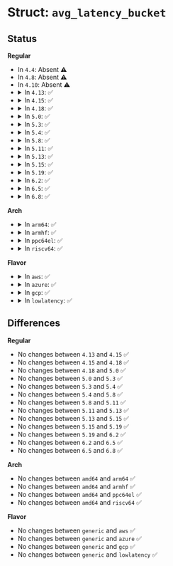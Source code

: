 # Struct: <code>avg_latency_bucket</code>

## Status
<b>Regular</b>
<ul>
<li>
In <code>4.4</code>: Absent ⚠️
</li>
<li>
In <code>4.8</code>: Absent ⚠️
</li>
<li>
In <code>4.10</code>: Absent ⚠️
</li>
<li>
<details>
<summary>In <code>4.13</code>: ✅</summary>

```c
struct avg_latency_bucket {
    long unsigned int latency;
    bool valid;
};
```
</details>
</li>
<li>
<details>
<summary>In <code>4.15</code>: ✅</summary>

```c
struct avg_latency_bucket {
    long unsigned int latency;
    bool valid;
};
```
</details>
</li>
<li>
<details>
<summary>In <code>4.18</code>: ✅</summary>

```c
struct avg_latency_bucket {
    long unsigned int latency;
    bool valid;
};
```
</details>
</li>
<li>
<details>
<summary>In <code>5.0</code>: ✅</summary>

```c
struct avg_latency_bucket {
    long unsigned int latency;
    bool valid;
};
```
</details>
</li>
<li>
<details>
<summary>In <code>5.3</code>: ✅</summary>

```c
struct avg_latency_bucket {
    long unsigned int latency;
    bool valid;
};
```
</details>
</li>
<li>
<details>
<summary>In <code>5.4</code>: ✅</summary>

```c
struct avg_latency_bucket {
    long unsigned int latency;
    bool valid;
};
```
</details>
</li>
<li>
<details>
<summary>In <code>5.8</code>: ✅</summary>

```c
struct avg_latency_bucket {
    long unsigned int latency;
    bool valid;
};
```
</details>
</li>
<li>
<details>
<summary>In <code>5.11</code>: ✅</summary>

```c
struct avg_latency_bucket {
    long unsigned int latency;
    bool valid;
};
```
</details>
</li>
<li>
<details>
<summary>In <code>5.13</code>: ✅</summary>

```c
struct avg_latency_bucket {
    long unsigned int latency;
    bool valid;
};
```
</details>
</li>
<li>
<details>
<summary>In <code>5.15</code>: ✅</summary>

```c
struct avg_latency_bucket {
    long unsigned int latency;
    bool valid;
};
```
</details>
</li>
<li>
<details>
<summary>In <code>5.19</code>: ✅</summary>

```c
struct avg_latency_bucket {
    long unsigned int latency;
    bool valid;
};
```
</details>
</li>
<li>
<details>
<summary>In <code>6.2</code>: ✅</summary>

```c
struct avg_latency_bucket {
    long unsigned int latency;
    bool valid;
};
```
</details>
</li>
<li>
<details>
<summary>In <code>6.5</code>: ✅</summary>

```c
struct avg_latency_bucket {
    long unsigned int latency;
    bool valid;
};
```
</details>
</li>
<li>
<details>
<summary>In <code>6.8</code>: ✅</summary>

```c
struct avg_latency_bucket {
    long unsigned int latency;
    bool valid;
};
```
</details>
</li>
</ul>
<b>Arch</b>
<ul>
<li>
<details>
<summary>In <code>arm64</code>: ✅</summary>

```c
struct avg_latency_bucket {
    long unsigned int latency;
    bool valid;
};
```
</details>
</li>
<li>
<details>
<summary>In <code>armhf</code>: ✅</summary>

```c
struct avg_latency_bucket {
    long unsigned int latency;
    bool valid;
};
```
</details>
</li>
<li>
<details>
<summary>In <code>ppc64el</code>: ✅</summary>

```c
struct avg_latency_bucket {
    long unsigned int latency;
    bool valid;
};
```
</details>
</li>
<li>
<details>
<summary>In <code>riscv64</code>: ✅</summary>

```c
struct avg_latency_bucket {
    long unsigned int latency;
    bool valid;
};
```
</details>
</li>
</ul>
<b>Flavor</b>
<ul>
<li>
<details>
<summary>In <code>aws</code>: ✅</summary>

```c
struct avg_latency_bucket {
    long unsigned int latency;
    bool valid;
};
```
</details>
</li>
<li>
<details>
<summary>In <code>azure</code>: ✅</summary>

```c
struct avg_latency_bucket {
    long unsigned int latency;
    bool valid;
};
```
</details>
</li>
<li>
<details>
<summary>In <code>gcp</code>: ✅</summary>

```c
struct avg_latency_bucket {
    long unsigned int latency;
    bool valid;
};
```
</details>
</li>
<li>
<details>
<summary>In <code>lowlatency</code>: ✅</summary>

```c
struct avg_latency_bucket {
    long unsigned int latency;
    bool valid;
};
```
</details>
</li>
</ul>

## Differences
<b>Regular</b>
<ul>
<li>
No changes between <code>4.13</code> and <code>4.15</code> ✅
</li>
<li>
No changes between <code>4.15</code> and <code>4.18</code> ✅
</li>
<li>
No changes between <code>4.18</code> and <code>5.0</code> ✅
</li>
<li>
No changes between <code>5.0</code> and <code>5.3</code> ✅
</li>
<li>
No changes between <code>5.3</code> and <code>5.4</code> ✅
</li>
<li>
No changes between <code>5.4</code> and <code>5.8</code> ✅
</li>
<li>
No changes between <code>5.8</code> and <code>5.11</code> ✅
</li>
<li>
No changes between <code>5.11</code> and <code>5.13</code> ✅
</li>
<li>
No changes between <code>5.13</code> and <code>5.15</code> ✅
</li>
<li>
No changes between <code>5.15</code> and <code>5.19</code> ✅
</li>
<li>
No changes between <code>5.19</code> and <code>6.2</code> ✅
</li>
<li>
No changes between <code>6.2</code> and <code>6.5</code> ✅
</li>
<li>
No changes between <code>6.5</code> and <code>6.8</code> ✅
</li>
</ul>
<b>Arch</b>
<ul>
<li>
No changes between <code>amd64</code> and <code>arm64</code> ✅
</li>
<li>
No changes between <code>amd64</code> and <code>armhf</code> ✅
</li>
<li>
No changes between <code>amd64</code> and <code>ppc64el</code> ✅
</li>
<li>
No changes between <code>amd64</code> and <code>riscv64</code> ✅
</li>
</ul>
<b>Flavor</b>
<ul>
<li>
No changes between <code>generic</code> and <code>aws</code> ✅
</li>
<li>
No changes between <code>generic</code> and <code>azure</code> ✅
</li>
<li>
No changes between <code>generic</code> and <code>gcp</code> ✅
</li>
<li>
No changes between <code>generic</code> and <code>lowlatency</code> ✅
</li>
</ul>
